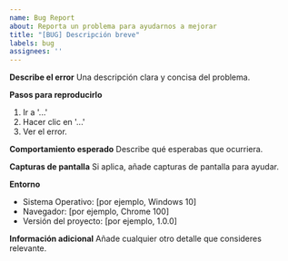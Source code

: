 ```yaml
---
name: Bug Report
about: Reporta un problema para ayudarnos a mejorar
title: "[BUG] Descripción breve"
labels: bug
assignees: ''
---
```


**Describe el error**
Una descripción clara y concisa del problema.

**Pasos para reproducirlo**
1. Ir a '...'
2. Hacer clic en '...'
3. Ver el error.

**Comportamiento esperado**
Describe qué esperabas que ocurriera.

**Capturas de pantalla**
Si aplica, añade capturas de pantalla para ayudar.

**Entorno**
- Sistema Operativo: [por ejemplo, Windows 10]
- Navegador: [por ejemplo, Chrome 100]
- Versión del proyecto: [por ejemplo, 1.0.0]

**Información adicional**
Añade cualquier otro detalle que consideres relevante.
